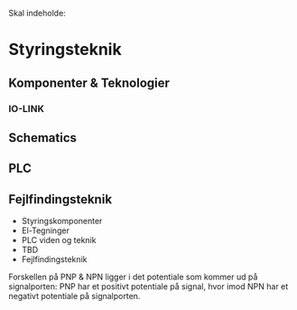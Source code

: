 Skal indeholde:

# Styringsteknik

## Komponenter & Teknologier

### IO-LINK

## Schematics

## PLC

## Fejlfindingsteknik
* Styringskomponenter
* El-Tegninger
* PLC viden og teknik
* TBD
* Fejlfindingsteknik

Forskellen på PNP & NPN ligger i det potentiale som kommer ud på signalporten: PNP har et positivt potentiale på signal, hvor imod NPN har et negativt potentiale på signalporten.